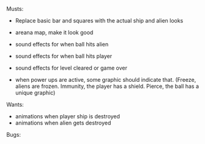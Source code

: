Musts:

* Replace basic bar and squares with the actual ship and alien looks
* areana map, make it look good

* sound effects for when ball hits alien
* sound effects for when ball hits player
* sound effects for level cleared or game over
* when power ups are active, some graphic should indicate that. (Freeze, aliens are frozen. Immunity, the player has a shield. Pierce, the ball has a unique graphic)


Wants:

* animations when player ship is destroyed
* animations when alien gets destroyed



Bugs:


